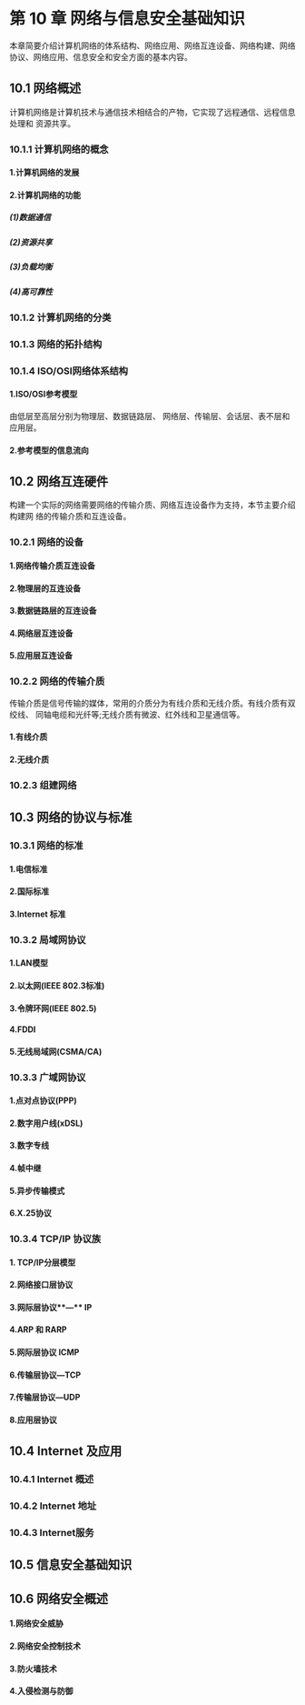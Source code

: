 # 第 10 章  网络与信息安全基础知识

本章简要介绍计算机网络的体系结构、网络应用、网络互连设备、网络构建、网络协议、网络应用、信息安全和安全方面的基本内容。

## 10.1 网络概述

计算机网络是计算机技术与通信技术相结合的产物，它实现了远程通信、远程信息处理和 资源共享。

### 10.1.1 计算机网络的概念

#### 1.计算机网络的发展

#### 2.计算机网络的功能

##### (1)数据通信

##### (2)资源共享

##### (3)负载均衡

##### (4)高可靠性

### 10.1.2 计算机网络的分类

### 10.1.3 网络的拓扑结构

### 10.1.4 ISO/OSI网络体系结构

#### 1.**ISO**/**OSI**参考模型

由低层至高层分别为物理层、数据链路层、 网络层、传输层、会话层、表不层和应用层。

#### 2.参考模型的信息流向



## 10.2 网络互连硬件

构建一个实际的网络需要网络的传输介质、网络互连设备作为支持，本节主要介绍构建网 络的传输介质和互连设备。

### 10.2.1 网络的设备

#### 1.网络传输介质互连设备

#### 2.物理层的互连设备

#### 3.数据链路层的互连设备

#### 4.网络层互连设备

#### 5.应用层互连设备

### 10.2.2 网络的传输介质

传输介质是信号传输的媒体，常用的介质分为有线介质和无线介质。有线介质有双绞线、 同轴电缆和光纤等;无线介质有微波、红外线和卫星通信等。

#### 1.有线介质

#### 2.无线介质

### 10.2.3 组建网络

## 10.3 网络的协议与标准

### 10.3.1 网络的标准

#### 1.电信标准

#### 2.国际标准

#### 3.**Internet** 标准

### 10.3.2 局域网协议

#### 1.**LAN**模型

#### 2.以太网(IEEE 802.3标准)

#### 3.令牌环网(IEEE 802.5)

#### 4.**FDDI**

#### 5.无线局域网(**CSMA**/**CA**)

### 10.3.3 广域网协议

#### 1.点对点协议(**PPP**)

#### 2.数字用户线(**xDSL**)

#### 3.数字专线

#### 4.帧中继

#### 5.异步传输模式

#### 6.**X**.25协议

### 10.3.4 TCP/IP 协议族

#### **1.** **TCP/IP**分层模型

#### 2.网络接口层协议

#### 3.网际层协议**—** **IP**

#### 4.**ARP** 和 **RARP**

#### 5.网际层协议 ICMP

#### 6.传输层协议—TCP

#### 7.传输层协议—UDP

#### 8.应用层协议

## 10.4 Internet 及应用

### 10.4.1 Internet 概述

### 10.4.2 Internet 地址

### 10.4.3 Internet服务

## 10.5 信息安全基础知识

## 10.6 网络安全概述

#### 1.网络安全威胁

#### 2.网络安全控制技术

#### 3.防火墙技术

#### 4.入侵检测与防御